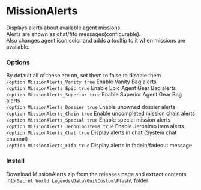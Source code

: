 # MissionAlerts
Displays alerts about available agent missions.  
Alerts are shown as chat/fifo messages(configurable).  
Also changes agent icon color and adds a tooltip to it when missions are available.    

### Options  
By default all of these are on, set them to false to disable them  
`/option MissionAlerts_Vanity true` Enable Vanity Bag alerts  
`/option MissionAlerts_Epic true` Enable Epic Agent Gear Bag alerts  
`/option MissionAlerts_Superior true` Enable Superior Agent Gear Bag alerts  
`/option MissionAlerts_Dossier true` Enable unowned dossier alerts  
`/option MissionAlerts_Chain true` Enable uncompleted mission chain alerts  
`/option MissionAlerts_Special true` Enable special mission alerts  
`/option MissionAlerts_JeronimoItems true` Enable Jerónimo item alerts  
`/option MissionAlerts_Chat true` Display alerts in chat (System chat channel)  
`/option MissionAlerts_Fifo true` Display alerts in fadein/fadeout message  

### Install  
Download MissionAlerts.zip from the releases page and extract contents into `Secret World Legends\Data\Gui\Custom\Flash\` folder
